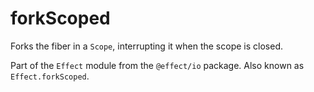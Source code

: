 # forkScoped

Forks the fiber in a `Scope`, interrupting it when the scope is closed.

Part of the `Effect` module from the `@effect/io` package. Also known as `Effect.forkScoped`.

